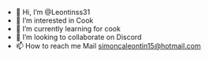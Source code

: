 - 👋 Hi, I’m @Leontinss31
- 👀 I’m interested in Cook
- 🌱 I’m currently learning for cook
- 💞️ I’m looking to collaborate on Discord
- 📫 How to reach me Mail simoncaleontin15@hotmail.com

<!---
Leontinss31/Leontinss31 is a ✨ special ✨ repository because its `README.md` (this file) appears on your GitHub profile.
You can click the Preview link to take a look at your changes.
--->
